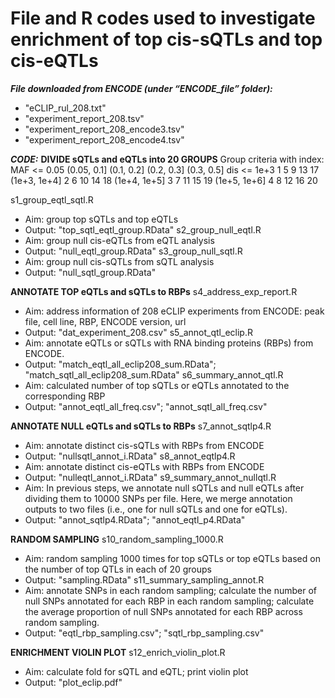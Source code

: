 # File and R codes used to investigate enrichment of top cis-sQTLs and top cis-eQTLs

_**File downloaded from ENCODE (under “ENCODE_file” folder):**_
  * "eCLIP_rul_208.txt"
  * "experiment_report_208.tsv"
  * "experiment_report_208_encode3.tsv"
  * "experiment_report_208_encode4.tsv"



_**CODE:**_
**DIVIDE sQTLs and eQTLs into 20 GROUPS** 
Group criteria with index:
	            MAF <= 0.05	(0.05, 0.1]	(0.1, 0.2]	(0.2, 0.3]	(0.3, 0.5]
dis <= 1e+3	    1	            5	          9	        13	          17
(1e+3, 1e+4]	  2	            6	          10	      14	          18
(1e+4, 1e+5]	  3	            7	          11	      15	          19
(1e+5, 1e+6]	  4	            8	          12	      16	          20

s1_group_eqtl_sqtl.R
  * Aim: group top sQTLs and top eQTLs
  * Output: "top_sqtl_eqtl_group.RData"
s2_group_null_eqtl.R
  * Aim: group null cis-eQTLs from eQTL analysis
  * Output: "null_eqtl_group.RData"
s3_group_null_sqtl.R
  * Aim: group null cis-sQTLs from sQTL analysis
  * Output: "null_sqtl_group.RData"

**ANNOTATE TOP eQTLs and sQTLs to RBPs** 
s4_address_exp_report.R
  * Aim: address information of 208 eCLIP experiments from ENCODE: peak file, cell line, RBP, ENCODE version, url
  * Output: "dat_experiment_208.csv"
s5_annot_qtl_eclip.R
  * Aim: annotate eQTLs or sQTLs with RNA binding proteins (RBPs) from ENCODE.
  * Output: "match_eqtl_all_eclip208_sum.RData"; "match_sqtl_all_eclip208_sum.RData"
s6_summary_annot_qtl.R
  * Aim: calculated number of top sQTLs or eQTLs annotated to the corresponding RBP
  * Output: "annot_eqtl_all_freq.csv"; "annot_sqtl_all_freq.csv"

**ANNOTATE NULL eQTLs and sQTLs to RBPs**
s7_annot_sqtlp4.R
  * Aim: annotate distinct cis-sQTLs with RBPs from ENCODE
  * Output: "nullsqtl_annot_i.RData"
s8_annot_eqtlp4.R
  * Aim: annotate distinct cis-eQTLs with RBPs from ENCODE
  * Output: "nulleqtl_annot_i.RData"
s9_summary_annot_nullqtl.R
  * Aim: In previous steps, we annotate null sQTLs and null eQTLs after dividing them to 10000 SNPs per file. Here, we merge annotation outputs to two files (i.e., one for null sQTLs and one for eQTLs).
  * Output: "annot_sqtlp4.RData"; "annot_eqtl_p4.RData"

**RANDOM SAMPLING**
s10_random_sampling_1000.R
  * Aim: random sampling 1000 times for top sQTLs or top eQTLs based on the number of top QTLs in each of 20 groups
  * Output: "sampling.RData"
s11_summary_sampling_annot.R
  * Aim: annotate SNPs in each random sampling; calculate the number of null SNPs annotated for each RBP in each random sampling; calculate the average proportion of null SNPs annotated for each RBP across random sampling.
  * Output: "eqtl_rbp_sampling.csv"; "sqtl_rbp_sampling.csv"

**ENRICHMENT VIOLIN PLOT**
s12_enrich_violin_plot.R
  * Aim: calculate fold for sQTL and eQTL; print violin plot
  * Output: "plot_eclip.pdf"

